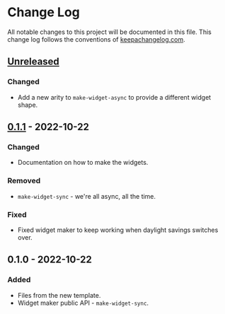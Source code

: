 # Change Log
All notable changes to this project will be documented in this file. This change log follows the conventions of [keepachangelog.com](http://keepachangelog.com/).

## [Unreleased]
### Changed
- Add a new arity to `make-widget-async` to provide a different widget shape.

## [0.1.1] - 2022-10-22
### Changed
- Documentation on how to make the widgets.

### Removed
- `make-widget-sync` - we're all async, all the time.

### Fixed
- Fixed widget maker to keep working when daylight savings switches over.

## 0.1.0 - 2022-10-22
### Added
- Files from the new template.
- Widget maker public API - `make-widget-sync`.

[Unreleased]: https://github.com/your-name/first-step-clojure/compare/0.1.1...HEAD
[0.1.1]: https://github.com/your-name/first-step-clojure/compare/0.1.0...0.1.1
